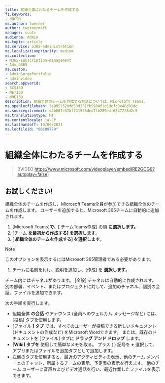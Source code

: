 ```yaml
---
title: 組織全体にわたるチームを作成する
f1.keywords:
- NOCSH
ms.author: twerner
author: twernermsft
manager: scotv
audience: Admin
ms.topic: article
ms.service: o365-administration
ms.localizationpriority: medium
ms.collection:
- M365-subscription-management
- Adm_O365
ms.custom:
- AdminSurgePortfolio
- adminvideo
search.appverid:
- BCS160
- MET150
- MOE150
description: 組織全体のチームを作成する方法については、Microsoft Teams。
ms.openlocfilehash: 3a9955520dd50d251fb5984f1c6dcfc8c48d83dc
ms.sourcegitcommit: d4b867e37bf741528ded7fb289e4f6847228d2c5
ms.translationtype: MT
ms.contentlocale: ja-JP
ms.lasthandoff: 10/06/2021
ms.locfileid: "60189779"
---
```

# <a name="create-an-org-wide-team"></a>組織全体にわたるチームを作成する

> [!VIDEO https://www.microsoft.com/videoplayer/embed/RE2GCG9?autoplay=false]

## <a name="try-it"></a>お試しください!

組織全体のチームを作成し、Microsoft Teams全員が参加できる組織全体のチームを作成します。 ユーザーを追加すると、Microsoft 365チームに自動的に追加されます。

1. [Microsoft Teams]**で、[** チームTeams作成] の順 **に選択します。**
2. [チーム  **を最初から作成する] を選択します**。
3. [  **組織全体のチームを作成する] を選択します**。

> [!NOTE]
> このオプションを表示するにはMicrosoft 365管理者である必要があります。

1. チームに名前を付け、説明を追加し、[作成] を  **選択します**。

チーム内にはチャネルがあります。 [全般] チャネルは自動的に作成されます。 別の部署、イベント、またはプロジェクトに対して、追加のチャネル、個別の会話、ファイルを追加できます。

次の手順を実行します。

- 組織全体  **の会話** やアナウンス (全員へのウェルカム メッセージなど) には、[投稿] タブを使用します。
- [ファイル **] タブ** では、すべてのユーザーが投稿できる新しいドキュメント (ドキュメントの作成など) をMicrosoft Wordできます。 または、既存のドキュメントを [ファイル] タブに  **ドラッグ アンド ドロップ** します。
- **[Wiki] タブを** 使用して簡単なメモを取る。 プラス ( ) 記号を **+** 選択して、アプリまたはファイルを追加タブとして追加します。
- 左側のタブを使用すると、最近のアクティビティの表示、他のチーム メンバーとのチャット、所属するチームの表示、予定表の表示を行えます。 他のチーム ユーザーに音声およびビデオ通話を行い、最近作業したファイルを表示できます。